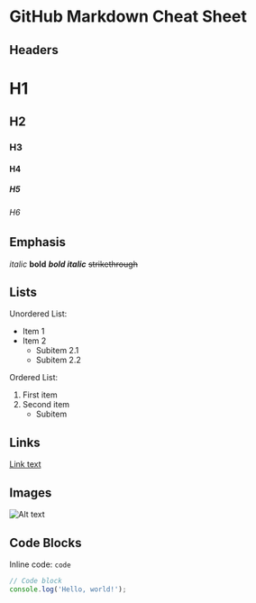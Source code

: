 # GitHub Markdown Cheat Sheet

## Headers

# H1
## H2
### H3
#### H4
##### H5
###### H6

## Emphasis

*italic*
**bold**
***bold italic***
~~strikethrough~~

## Lists

Unordered List:
- Item 1
- Item 2
  - Subitem 2.1
  - Subitem 2.2

Ordered List:
1. First item
2. Second item
   - Subitem

## Links

[Link text](URL)

## Images

![Alt text](URL)

## Code Blocks

Inline code: `code`

````javascript
// Code block
console.log('Hello, world!');
